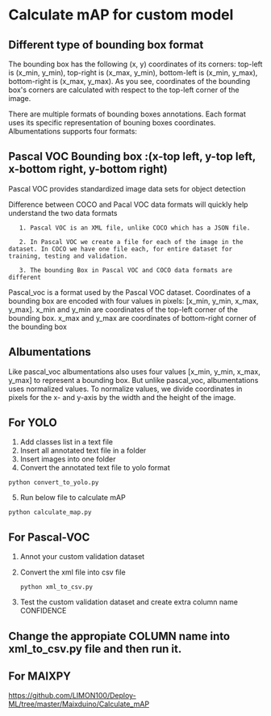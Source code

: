 # Calculate mAP for custom model

## Different type of bounding box format

The bounding box has the following (x, y) coordinates of its corners: top-left is (x_min, y_min), top-right is (x_max, y_min), bottom-left is (x_min, y_max), bottom-right is (x_max, y_max). As you see, coordinates of the bounding box's corners are calculated with respect to the top-left corner of the image.

There are multiple formats of bounding boxes annotations. Each format uses its specific representation of bouning boxes coordinates. Albumentations supports four formats:  


## Pascal VOC Bounding box :(x-top left, y-top left, x-bottom right, y-bottom right)

Pascal VOC provides standardized image data sets for object detection

Difference between COCO and Pacal VOC data formats will quickly help understand the two data formats

       1. Pascal VOC is an XML file, unlike COCO which has a JSON file.

       2. In Pascal VOC we create a file for each of the image in the dataset. In COCO we have one file each, for entire dataset for training, testing and validation.

       3. The bounding Box in Pascal VOC and COCO data formats are different

Pascal_voc is a format used by the Pascal VOC dataset. Coordinates of a bounding box are encoded with four values in pixels: [x_min, y_min, x_max, y_max]. x_min and y_min are coordinates of the top-left corner of the bounding box. x_max and y_max are coordinates of bottom-right corner of the bounding box


## Albumentations

Like pascal_voc albumentations also uses four values [x_min, y_min, x_max, y_max] to represent a bounding box. But unlike pascal_voc, albumentations uses normalized values. To normalize values, we divide coordinates in pixels for the x- and y-axis by the width and the height of the image.

## For YOLO
       
   1. Add classes list in a text file
   2. Insert all annotated text file in a folder
   3. Insert images into one folder
   4. Convert the annotated text file to yolo format
           
    python convert_to_yolo.py
    
   5. Run below file to calculate mAP
     
    python calculate_map.py

## For Pascal-VOC
1. Annot your custom validation dataset
2. Convert the xml file into csv file

       python xml_to_csv.py
    
4. Test the custom validation dataset and create extra column name CONFIDENCE


## Change the appropiate COLUMN name into xml_to_csv.py file and then run it.

## For MAIXPY

https://github.com/LIMON100/Deploy-ML/tree/master/Maixduino/Calculate_mAP
